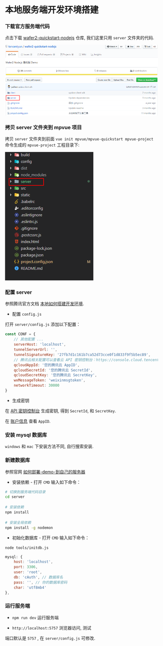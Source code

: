 # 本地服务端开发环境搭建

### 下载官方服务端代码

点击下载 [wafer2-quickstart-nodejs](https://github.com/tencentyun/wafer2-quickstart-nodejs) 仓库, 我们这里只用 `server` 文件夹的代码.

![](./media/wafer2-server.png)

### 拷贝 server 文件夹到 mpvue 项目

拷贝 `server` 文件夹到前面 `vue init mpvue/mpvue-quickstart mpvue-project` 命令生成的 `mpvue-project` 工程目录下:

![](./media/sever2.png)

### 配置 server

参照腾讯官方文档 [本地如何搭建开发环境](https://cloud.tencent.com/document/product/619/12794).

- 配置 `config.js`

打开 `server/config.js` 添加以下配置：

```js
const CONF = {
    // 其他配置 ...
    serverHost: 'localhost',
    tunnelServerUrl: '',
    tunnelSignatureKey: '27fb7d1c161b7ca52d73cce0f1d833f9f5b5ec89',
    // 腾讯云相关配置可以查看云 API 密钥控制台：https://console.cloud.tencent.com/capi
    qcloudAppId: '您的腾讯云 AppID',
    qcloudSecretId: '您的腾讯云 SecretId',
    qcloudSecretKey: '您的腾讯云 SecretKey',
    wxMessageToken: 'weixinmsgtoken',
    networkTimeout: 30000
}
```

- 生成密钥

在 [API 密钥控制台](https://console.cloud.tencent.com/cam/capi) 生成密钥, 得到 `SecretId`, 和 `SecretKey`.

在 [账户信息](https://console.cloud.tencent.com/developer) 查看 `AppID`.

### 安装 mysql 数据库

`windows` 和 `mac` 下安装方法不同, 自行搜索安装.

### 新建数据库

参照官网 [如何部署-demo-到自己的服务器](https://github.com/tencentyun/wafer2-startup/wiki/%E5%B8%B8%E8%A7%81%E9%97%AE%E9%A2%98#%E5%A6%82%E4%BD%95%E9%83%A8%E7%BD%B2-demo-%E5%88%B0%E8%87%AA%E5%B7%B1%E7%9A%84%E6%9C%8D%E5%8A%A1%E5%99%A8)

- 安装依赖 - 打开 `CMD` 输入如下命令：

```bash
# 切换到服务端代码目录
cd server

# 安装依赖
npm install

# 安装全局依赖
npm install -g nodemon
```

- 初始化数据库 - 打开 `CMD` 输入如下命令：

`node tools/initdb.js`

```js
mysql: {
    host: 'localhost',
    port: 3306,
    user: 'root',
    db: 'cAuth', // 数据库名
    pass: '', // 你的数据库密码
    char: 'utf8mb4'
},
```

### 运行服务端

- `npm run dev` 运行服务端

- `http://localhost:5757` 浏览器访问, 测试

端口默认是 `5757` , 在 `server/config.js` 可修改.